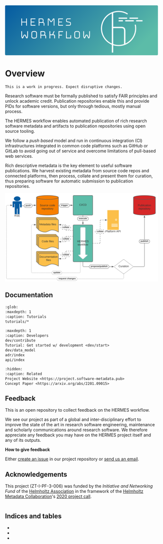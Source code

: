<!--
SPDX-FileCopyrightText: 2022 Forschungszentrum Jülich, German Aerospace Center (DLR)

SPDX-License-Identifier: CC-BY-SA-4.0
-->

<!--
SPDX-FileContributor: Oliver Bertuch
SPDX-FileContributor: Stephan Druskat
SPDX-FileContributor: Michael Meinel
-->

![](_static/img/header.png)

# Overview

```{warning}
This is a work in progress. Expect disruptive changes.
```

Research software must be formally published to satisfy FAIR principles and unlock academic credit. Publication
repositories enable this and provide PIDs for software versions, but only through tedious, mostly manual process. 

The HERMES workflow enables automated publication of rich research software metadata and artifacts to publication
repositories using open source tooling. 

We follow a *push based* model and run in continuous integration (CI) infrastructures integrated in common code platforms 
such as GitHub or GitLab to avoid going out of service and overcome limitations of pull-based web services. 

Rich descriptive metadata is the key element to useful software publications. We harvest existing metadata from source
code repos and connected platforms, then process, collate and present them for curation, thus preparing software for
automatic submission to publication repositories. 

![](_static/img/workflow-overview.svg)

## Documentation
 
```{toctree}
:glob:
:maxdepth: 1
:caption: Tutorials
tutorials/*
```

```{toctree}
:maxdepth: 1
:caption: Developers
dev/contribute
Tutorial: Get started w/ development <dev/start>
dev/data_model
adr/index
api/index
```

```{toctree}
:hidden:
:caption: Related
Project Website <https://project.software-metadata.pub>
Concept Paper <https://arxiv.org/abs/2201.09015>
```

## Feedback

This is an open repository to collect feedback on the HERMES workflow.

We see our project as part of a global and inter-disciplinary effort to improve the state of the art in 
research software engineering, maintenance and scholarly communications around research software. We therefore
appreciate any feedback you may have on the HERMES project itself and any of its outputs.

**How to give feedback**

Either [create an issue](https://github.com/hermes-hmc/workflow/issues/new/choose) in our project repository or 
[send us an email](mailto:team@software-metadata.pub?subject=HERMES%20WOrkflow%20Reachout).

## Acknowledgements

This project (ZT-I-PF-3-006) was funded by the *Initiative and Networking Fund*
of the [Helmholtz Association](https://www.helmholtz.de/en/about-us/structure-and-governance/initiating-and-networking)
in the framework of the [Helmholtz Metadata Collaboration](https://helmholtz-metadaten.de)'s
[2020 project call](https://helmholtz-metadaten.de/en/projects/hmc-projects-2020).

```{include} ../../LICENSE.md
```

## Indices and tables

* [](genindex)
* [](modindex)
* [](search)